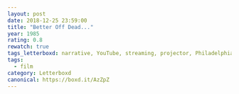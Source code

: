 ```yaml
---
layout: post 
date: 2018-12-25 23:59:00
title: "Better Off Dead..."
year: 1985
rating: 0.8
rewatch: true
tags_letterboxd: narrative, YouTube, streaming, projector, Philadelphia, Leah
tags:
  - film
category: Letterboxd
canonical: https://boxd.it/AzZpZ
---
```

